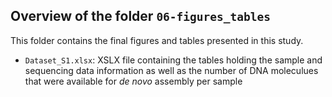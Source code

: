 ## Overview of the folder `06-figures_tables`

This folder contains the final figures and tables presented in this study.

- `Dataset_S1.xlsx`: XSLX file containing the tables holding the sample and sequencing data
  information as well as the number of DNA moleculues that were available for *de novo* assembly per
  sample
